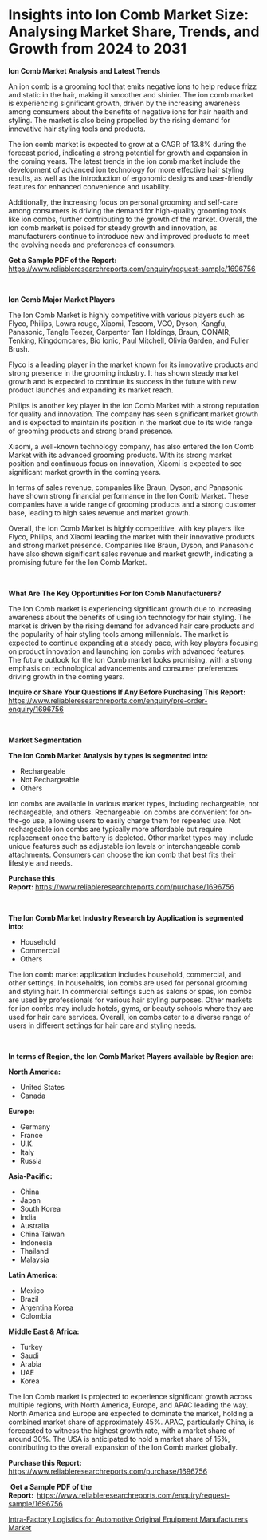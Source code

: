<p><h1>Insights into Ion Comb Market Size: Analysing Market Share, Trends, and Growth from 2024 to 2031</h1></p><p><strong>Ion Comb Market Analysis and Latest Trends</strong></p>
<p><p>An ion comb is a grooming tool that emits negative ions to help reduce frizz and static in the hair, making it smoother and shinier. The ion comb market is experiencing significant growth, driven by the increasing awareness among consumers about the benefits of negative ions for hair health and styling. The market is also being propelled by the rising demand for innovative hair styling tools and products.</p><p>The ion comb market is expected to grow at a CAGR of 13.8% during the forecast period, indicating a strong potential for growth and expansion in the coming years. The latest trends in the ion comb market include the development of advanced ion technology for more effective hair styling results, as well as the introduction of ergonomic designs and user-friendly features for enhanced convenience and usability.</p><p>Additionally, the increasing focus on personal grooming and self-care among consumers is driving the demand for high-quality grooming tools like ion combs, further contributing to the growth of the market. Overall, the ion comb market is poised for steady growth and innovation, as manufacturers continue to introduce new and improved products to meet the evolving needs and preferences of consumers.</p></p>
<p><strong>Get a Sample PDF of the Report:&nbsp;</strong> <a href="https://www.reliableresearchreports.com/enquiry/request-sample/1696756">https://www.reliableresearchreports.com/enquiry/request-sample/1696756</a></p>
<p>&nbsp;</p>
<p><strong>Ion Comb Major Market Players</strong></p>
<p><p>The Ion Comb Market is highly competitive with various players such as Flyco, Philips, Lowra rouge, Xiaomi, Tescom, VGO, Dyson, Kangfu, Panasonic, Tangle Teezer, Carpenter Tan Holdings, Braun, CONAIR, Tenking, Kingdomcares, Bio Ionic, Paul Mitchell, Olivia Garden, and Fuller Brush.</p><p>Flyco is a leading player in the market known for its innovative products and strong presence in the grooming industry. It has shown steady market growth and is expected to continue its success in the future with new product launches and expanding its market reach.</p><p>Philips is another key player in the Ion Comb Market with a strong reputation for quality and innovation. The company has seen significant market growth and is expected to maintain its position in the market due to its wide range of grooming products and strong brand presence.</p><p>Xiaomi, a well-known technology company, has also entered the Ion Comb Market with its advanced grooming products. With its strong market position and continuous focus on innovation, Xiaomi is expected to see significant market growth in the coming years.</p><p>In terms of sales revenue, companies like Braun, Dyson, and Panasonic have shown strong financial performance in the Ion Comb Market. These companies have a wide range of grooming products and a strong customer base, leading to high sales revenue and market growth.</p><p>Overall, the Ion Comb Market is highly competitive, with key players like Flyco, Philips, and Xiaomi leading the market with their innovative products and strong market presence. Companies like Braun, Dyson, and Panasonic have also shown significant sales revenue and market growth, indicating a promising future for the Ion Comb Market.</p></p>
<p>&nbsp;</p>
<p><strong>What Are The Key Opportunities For Ion Comb Manufacturers?</strong></p>
<p><p>The Ion Comb market is experiencing significant growth due to increasing awareness about the benefits of using ion technology for hair styling. The market is driven by the rising demand for advanced hair care products and the popularity of hair styling tools among millennials. The market is expected to continue expanding at a steady pace, with key players focusing on product innovation and launching ion combs with advanced features. The future outlook for the Ion Comb market looks promising, with a strong emphasis on technological advancements and consumer preferences driving growth in the coming years.</p></p>
<p><strong>Inquire or Share Your Questions If Any Before Purchasing This Report:</strong> <a href="https://www.reliableresearchreports.com/enquiry/pre-order-enquiry/1696756">https://www.reliableresearchreports.com/enquiry/pre-order-enquiry/1696756</a></p>
<p>&nbsp;</p>
<p><strong>Market Segmentation</strong></p>
<p><strong>The Ion Comb Market Analysis by types is segmented into:</strong></p>
<p><ul><li>Rechargeable</li><li>Not Rechargeable</li><li>Others</li></ul></p>
<p><p>Ion combs are available in various market types, including rechargeable, not rechargeable, and others. Rechargeable ion combs are convenient for on-the-go use, allowing users to easily charge them for repeated use. Not rechargeable ion combs are typically more affordable but require replacement once the battery is depleted. Other market types may include unique features such as adjustable ion levels or interchangeable comb attachments. Consumers can choose the ion comb that best fits their lifestyle and needs.</p></p>
<p><strong>Purchase this Report:&nbsp;</strong><a href="https://www.reliableresearchreports.com/purchase/1696756">https://www.reliableresearchreports.com/purchase/1696756</a></p>
<p>&nbsp;</p>
<p><strong>The Ion Comb Market Industry Research by Application is segmented into:</strong></p>
<p><ul><li>Household</li><li>Commercial</li><li>Others</li></ul></p>
<p><p>The ion comb market application includes household, commercial, and other settings. In households, ion combs are used for personal grooming and styling hair. In commercial settings such as salons or spas, ion combs are used by professionals for various hair styling purposes. Other markets for ion combs may include hotels, gyms, or beauty schools where they are used for hair care services. Overall, ion combs cater to a diverse range of users in different settings for hair care and styling needs.</p></p>
<p>&nbsp;</p>
<p><strong>In terms of Region, the Ion Comb Market Players available by Region are:</strong></p>
<p>
    <p> <strong> North America: </strong>
        <ul>
            <li>United States</li>
            <li>Canada</li>
        </ul>
        </p> 
    <p> <strong> Europe: </strong>
        <ul>
            <li>Germany</li>
            <li>France</li>
            <li>U.K.</li>
            <li>Italy</li>
            <li>Russia</li>
        </ul>
        </p> 
    <p> <strong> Asia-Pacific: </strong>
        <ul>
            <li>China</li>
            <li>Japan</li>
            <li>South Korea</li>
            <li>India</li>
            <li>Australia</li>
            <li>China Taiwan</li>
            <li>Indonesia</li>
            <li>Thailand</li>
            <li>Malaysia</li>
        </ul>
        </p> 
    <p> <strong> Latin America: </strong>
        <ul>
            <li>Mexico</li>
            <li>Brazil</li>
            <li>Argentina Korea</li>
            <li>Colombia</li>
        </ul>
        </p> 
    <p> <strong> Middle East & Africa: </strong>
        <ul>
            <li>Turkey</li>
            <li>Saudi</li>
            <li>Arabia</li>
            <li>UAE</li>
            <li>Korea</li>
        </ul>
    </p>
    </p>
<p><p>The Ion Comb market is projected to experience significant growth across multiple regions, with North America, Europe, and APAC leading the way. North America and Europe are expected to dominate the market, holding a combined market share of approximately 45%. APAC, particularly China, is forecasted to witness the highest growth rate, with a market share of around 30%. The USA is anticipated to hold a market share of 15%, contributing to the overall expansion of the Ion Comb market globally.</p></p>
<p><strong>Purchase this Report: </strong><a href="https://www.reliableresearchreports.com/purchase/1696756">https://www.reliableresearchreports.com/purchase/1696756</a></p>
<p>&nbsp;<strong>Get a Sample PDF of the Report:&nbsp;&nbsp;</strong><a href="https://www.reliableresearchreports.com/enquiry/request-sample/1696756">https://www.reliableresearchreports.com/enquiry/request-sample/1696756</a></p>
<p><strong></strong></p>
<p><p><a href="https://faithful-glue-af3.notion.site/Intra-Factory-Logistics-for-Automotive-Original-Equipment-Manufacturers-Market-A-Comprehensive-Repo-64cd990ece9e43b08bec1156ca5077bf">Intra-Factory Logistics for Automotive Original Equipment Manufacturers Market</a></p></p>